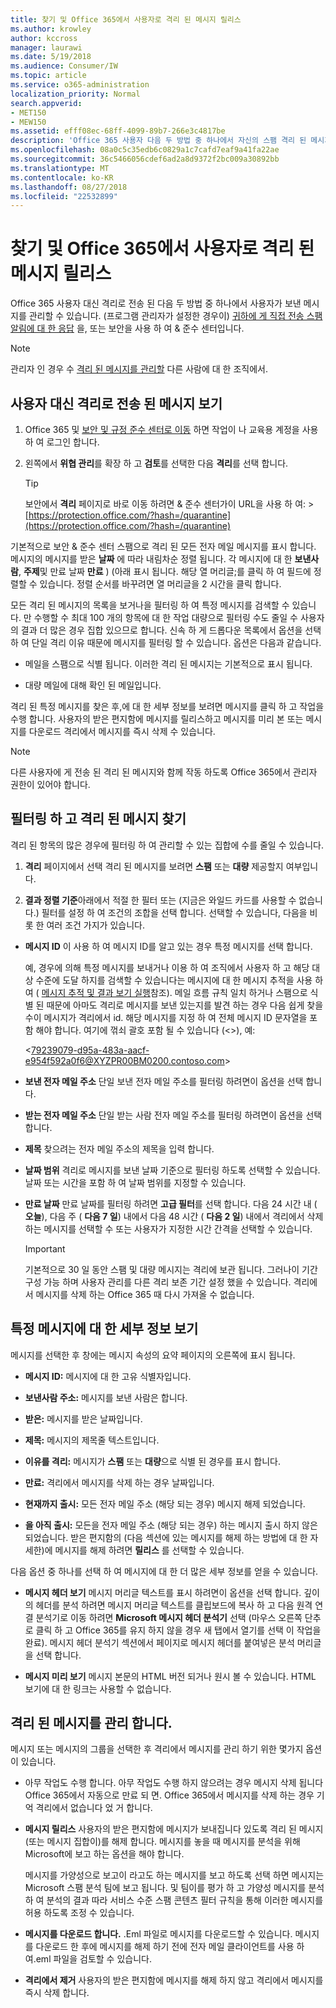 ```yaml
---
title: 찾기 및 Office 365에서 사용자로 격리 된 메시지 릴리스
ms.author: krowley
author: kccross
manager: laurawi
ms.date: 5/19/2018
ms.audience: Consumer/IW
ms.topic: article
ms.service: o365-administration
localization_priority: Normal
search.appverid:
- MET150
- MEW150
ms.assetid: efff08ec-68ff-4099-89b7-266e3c4817be
description: 'Office 365 사용자 다음 두 방법 중 하나에서 자신의 스팸 격리 된 메시지를 관리할 수 있습니다: 사용자가 보낸 직접 알림을 스팸에 대 한 응답으로 (하는 경우 관리자가이 기능을 설정한), 또는 보안에서 스팸 격리 기능을 사용 하 여 &amp; 규정 준수 가운데'
ms.openlocfilehash: 08a0c5c35edb6c0829a1c7cafd7eaf9a41fa22ae
ms.sourcegitcommit: 36c5466056cdef6ad2a8d9372f2bc009a30892bb
ms.translationtype: MT
ms.contentlocale: ko-KR
ms.lasthandoff: 08/27/2018
ms.locfileid: "22532899"
---
```

# <a name="find-and-release-quarantined-messages-as-a-user-in-office-365"></a>찾기 및 Office 365에서 사용자로 격리 된 메시지 릴리스

Office 365 사용자 대신 격리로 전송 된 다음 두 방법 중 하나에서 사용자가 보낸 메시지를 관리할 수 있습니다. (프로그램 관리자가 설정한 경우이) [귀하에 게 직접 전송 스팸 알림에 대 한 응답](use-spam-notifications-to-release-and-report-quarantined-messages.md) 을, 또는 보안을 사용 하 여 &amp; 준수 센터입니다. 
  
> [!NOTE]
> 관리자 인 경우 수 [격리 된 메시지를 관리할](manage-quarantined-messages-and-files.md) 다른 사람에 대 한 조직에서. 
  
## <a name="view-messages-that-were-sent-to-quarantine-instead-of-to-you"></a>사용자 대신 격리로 전송 된 메시지 보기

1. Office 365 및 [보안 및 규정 준수 센터로 이동](go-to-the-securitycompliance-center.md) 하면 작업이 나 교육용 계정을 사용 하 여 로그인 합니다. 
    
2. 왼쪽에서 **위협 관리**를 확장 하 고 **검토**를 선택한 다음 **격리**를 선택 합니다.
    
    > [!TIP]
    > 보안에서 **격리** 페이지로 바로 이동 하려면 &amp; 준수 센터가이 URL을 사용 하 여: >[https://protection.office.com/?hash=/quarantine](https://protection.office.com/?hash=/quarantine)
  
기본적으로 보안 &amp; 준수 센터 스팸으로 격리 된 모든 전자 메일 메시지를 표시 합니다. 메시지의 메시지를 받은 **날짜** 에 따라 내림차순 정렬 됩니다. 각 메시지에 대 한 **보낸사람**, **주제**및 만료 날짜 **만료** ) (아래 표시 됩니다. 해당 열 머리글;를 클릭 하 여 필드에 정렬할 수 있습니다. 정렬 순서를 바꾸려면 열 머리글을 2 시간을 클릭 합니다. 
  
모든 격리 된 메시지의 목록을 보거나을 필터링 하 여 특정 메시지를 검색할 수 있습니다. 만 수행할 수 최대 100 개의 항목에 대 한 작업 대량으로 필터링 수도 줄일 수 사용자의 결과 더 많은 경우 집합 있으므로 합니다. 신속 하 게 드롭다운 목록에서 옵션을 선택 하 여 단일 격리 이유 때문에 메시지를 필터링 할 수 있습니다. 옵션은 다음과 같습니다.
  
- 메일을 스팸으로 식별 됩니다. 이러한 격리 된 메시지는 기본적으로 표시 됩니다.
    
- 대량 메일에 대해 확인 된 메일입니다.
    
격리 된 특정 메시지를 찾은 후,에 대 한 세부 정보를 보려면 메시지를 클릭 하 고 작업을 수행 합니다. 사용자의 받은 편지함에 메시지를 릴리스하고 메시지를 미리 본 또는 메시지를 다운로드 격리에서 메시지를 즉시 삭제 수 있습니다.
  
> [!NOTE]
> 다른 사용자에 게 전송 된 격리 된 메시지와 함께 작동 하도록 Office 365에서 관리자 권한이 있어야 합니다. 
  
## <a name="to-filter-and-find-quarantined-messages"></a>필터링 하 고 격리 된 메시지 찾기

격리 된 항목의 많은 경우에 필터링 하 여 관리할 수 있는 집합에 수를 줄일 수 있습니다.
  
1. **격리** 페이지에서 선택 격리 된 메시지를 보려면 **스팸** 또는 **대량** 제공할지 여부입니다. 
    
2. **결과 정렬 기준**아래에서 적절 한 필터 또는 (지금은 와일드 카드를 사용할 수 없습니다.) 필터를 설정 하 여 조건의 조합을 선택 합니다. 선택할 수 있습니다, 다음을 비롯 한 여러 조건 가지가 있습니다.
    
  - **메시지 ID** 이 사용 하 여 메시지 ID를 알고 있는 경우 특정 메시지를 선택 합니다. 
    
    예, 경우에 의해 특정 메시지를 보내거나 이용 하 여 조직에서 사용자 하 고 해당 대상 수준에 도달 하지를 검색할 수 있습니다는 메시지에 대 한 메시지 추적을 사용 하 여 ( [메시지 추적 및 결과 보기 실행](https://go.microsoft.com/fwlink/?LinkId=799737)참조). 메일 흐름 규칙 일치 하거나 스팸으로 식별 된 때문에 아마도 격리로 메시지를 보낸 있는지를 발견 하는 경우 다음 쉽게 찾을 수이 메시지가 격리에서 id. 해당 메시지를 지정 하 여 전체 메시지 ID 문자열을 포함 해야 합니다. 여기에 꺾쇠 괄호 포함 될 수 있습니다 (\<\>), 예:
    
    \<79239079-d95a-483a-aacf-e954f592a0f6@XYZPR00BM0200.contoso.com\>
    
  - **보낸 전자 메일 주소** 단일 보낸 전자 메일 주소를 필터링 하려면이 옵션을 선택 합니다. 
    
  - **받는 전자 메일 주소** 단일 받는 사람 전자 메일 주소를 필터링 하려면이 옵션을 선택 합니다. 
    
  - **제목** 찾으려는 전자 메일 주소의 제목을 입력 합니다. 
    
  - **날짜 범위** 격리로 메시지를 보낸 날짜 기준으로 필터링 하도록 선택할 수 있습니다. 날짜 또는 시간을 포함 하 여 날짜 범위를 지정할 수 있습니다. 
    
  - **만료 날짜** 만료 날짜를 필터링 하려면 **고급 필터**를 선택 합니다. 다음 24 시간 내 ( **오늘**), 다음 주 ( **다음 7 일**) 내에서 다음 48 시간 ( **다음 2 일**) 내에서 격리에서 삭제 하는 메시지를 선택할 수 또는 사용자가 지정한 시간 간격을 선택할 수 있습니다.
    
    > [!IMPORTANT]
    > 기본적으로 30 일 동안 스팸 및 대량 메시지는 격리에 보관 됩니다. 그러나이 기간 구성 가능 하며 사용자 관리를 다른 격리 보존 기간 설정 했을 수 있습니다. 격리에서 메시지를 삭제 하는 Office 365 때 다시 가져올 수 없습니다. 
  
## <a name="view-details-for-a-specific-message"></a>특정 메시지에 대 한 세부 정보 보기

메시지를 선택한 후 창에는 메시지 속성의 요약 페이지의 오른쪽에 표시 됩니다.
  
- **메시지 ID:** 메시지에 대 한 고유 식별자입니다. 
    
- **보낸사람 주소:** 메시지를 보낸 사람은 합니다. 
    
- **받은:** 메시지를 받은 날짜입니다. 
    
- **제목:** 메시지의 제목줄 텍스트입니다. 
    
- **이유를 격리:** 메시지가 **스팸** 또는 **대량**으로 식별 된 경우를 표시 합니다.
    
- **만료:** 격리에서 메시지를 삭제 하는 경우 날짜입니다. 
    
- **현재까지 출시:** 모든 전자 메일 주소 (해당 되는 경우) 메시지 해제 되었습니다. 
    
- **을 아직 출시:** 모든을 전자 메일 주소 (해당 되는 경우) 하는 메시지 출시 하지 않은 되었습니다. 받은 편지함의 (다음 섹션에 있는 메시지를 해제 하는 방법에 대 한 자세한)에 메시지를 해제 하려면 **릴리스** 를 선택할 수 있습니다. 
    
다음 옵션 중 하나를 선택 하 여 메시지에 대 한 더 많은 세부 정보를 얻을 수 있습니다.
  
- **메시지 헤더 보기** 메시지 머리글 텍스트를 표시 하려면이 옵션을 선택 합니다. 깊이의 헤더를 분석 하려면 메시지 머리글 텍스트를 클립보드에 복사 하 고 다음 원격 연결 분석기로 이동 하려면 **Microsoft 메시지 헤더 분석기** 선택 (마우스 오른쪽 단추로 클릭 하 고 Office 365를 유지 하지 않을 경우 새 탭에서 열기를 선택 이 작업을 완료). 메시지 헤더 분석기 섹션에서 페이지로 메시지 헤더를 붙여넣은 분석 머리글을 선택 합니다. 
    
- **메시지 미리 보기** 메시지 본문의 HTML 버전 되거나 원시 볼 수 있습니다. HTML 보기에 대 한 링크는 사용할 수 없습니다. 
    
## <a name="manage-your-quarantined-messages"></a>격리 된 메시지를 관리 합니다.

메시지 또는 메시지의 그룹을 선택한 후 격리에서 메시지를 관리 하기 위한 몇가지 옵션이 있습니다.
  
- 아무 작업도 수행 합니다. 아무 작업도 수행 하지 않으려는 경우 메시지 삭제 됩니다 Office 365에서 자동으로 만료 되 면. Office 365에서 메시지를 삭제 하는 경우 기억 격리에서 없습니다 었 거 합니다.
    
- **메시지 릴리스** 사용자의 받은 편지함에 메시지가 보내집니다 있도록 격리 된 메시지 (또는 메시지 집합이)를 해제 합니다. 메시지를 놓을 때 메시지를 분석을 위해 Microsoft에 보고 하는 옵션을 해야 합니다. 
    
    메시지를 가양성으로 보고이 라고도 하는 메시지를 보고 하도록 선택 하면 메시지는 Microsoft 스팸 분석 팀에 보고 됩니다. 및 팀이를 평가 하 고 가양성 메시지를 분석 하 여 분석의 결과 따라 서비스 수준 스팸 콘텐츠 필터 규칙을 통해 이러한 메시지를 허용 하도록 조정 수 있습니다.
    
- **메시지를 다운로드 합니다.** .Eml 파일로 메시지를 다운로드할 수 있습니다. 메시지를 다운로드 한 후에 메시지를 해제 하기 전에 전자 메일 클라이언트를 사용 하 여.eml 파일을 검토할 수 있습니다. 
    
- **격리에서 제거** 사용자의 받은 편지함에 메시지를 해제 하지 않고 격리에서 메시지를 즉시 삭제 합니다. 
    


